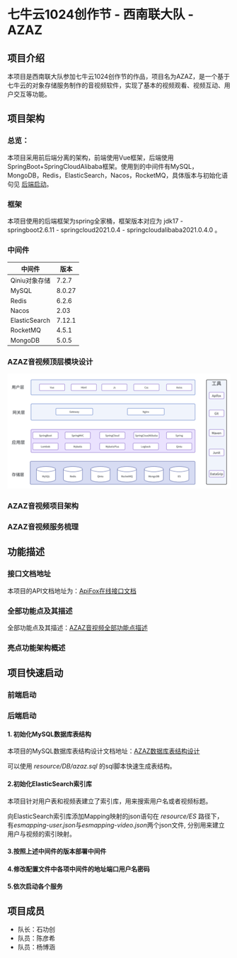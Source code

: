 # 七牛云1024创作节 - 西南联大队 - AZAZ

## 项目介绍

本项目是西南联大队参加七牛云1024创作节的作品，项目名为AZAZ，是一个基于七牛云的对象存储服务制作的音视频软件，实现了基本的视频观看、视频互动、用户交互等功能。

## 项目架构

### 总览：

本项目采用前后端分离的架构，前端使用Vue框架，后端使用SpringBoot+SpringCloudAlibaba框架。使用到的中间件有MySQL，MongoDB，Redis，ElasticSearch，Nacos，RocketMQ，具体版本与初始化语句见 [后端启动](#后端启动)。

### 框架

本项目使用的后端框架为spring全家桶，框架版本对应为 jdk17 - springboot2.6.11 - springcloud2021.0.4 - springcloudalibaba2021.0.4.0 。

### 中间件

| 中间件        | 版本   |
| ------------- | ------ |
| Qiniu对象存储 | 7.2.7  |
| MySQL         | 8.0.27 |
| Redis         | 6.2.6  |
| Nacos         | 2.03   |
| ElasticSearch | 7.12.1 |
| RocketMQ      | 4.5.1  |
| MongoDB       | 5.0.5  |

### AZAZ音视频顶层模块设计

![顶层模块](resource/imgs/azaz系统顶层模块设计图.png)

### AZAZ音视频项目架构



### AZAZ音视频服务梳理



## 功能描述

### 接口文档地址

本项目的API文档地址为：[ApiFox在线接口文档](https://apifox.com/apidoc/shared-c70f669d-dc50-47fd-8dab-250c85ee9d6b)

### 全部功能点及其描述

全部功能点及其描述：[AZAZ音视频全部功能点描述](https://sqrmcnsjwo8.feishu.cn/docx/GhhLdO2q8o8wm8xvGwzchtyPnqb?from=from_copylink)

### 亮点功能架构概述

## 项目快速启动

### 前端启动

### 后端启动

#### 1. 初始化MySQL数据库表结构

本项目的MySQL数据库表结构设计文档地址：[AZAZ数据库表结构设计](https://sqrmcnsjwo8.feishu.cn/docx/HOVZdtwVDorY2TxNSL1cYBlynLb?from=from_copylink)

可以使用 *resource/DB/azaz.sql* 的sql脚本快速生成表结构。

#### 2.初始化ElasticSearch索引库

本项目针对用户表和视频表建立了索引库，用来搜索用户名或者视频标题。

向ElasticSearch索引库添加Mapping映射的json语句在 *resource/ES* 路径下， 有*esmapping-user.json*与*esmapping-video.json*两个json文件, 分别用来建立用户与视频的索引映射。

#### 3.按照上述中间件的版本部署中间件

#### 4.修改配置文件中各项中间件的地址端口用户名密码

#### 5.依次启动各个服务


## 项目成员

+ 队长：石功创
+ 队员：陈彦希
+ 队员：杨博涵

